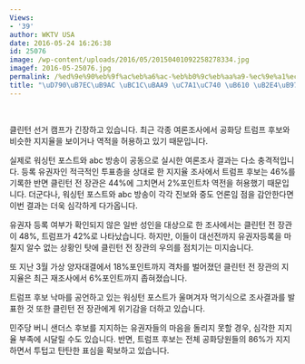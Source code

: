 ```yaml
---
Views:
- '39'
author: WKTV USA
date: 2016-05-24 16:26:38
id: 25076
image: /wp-content/uploads/2016/05/20150401092258278334.jpg
imagef: 2016-05-25076.jpg
permalink: /%ed%9e%90%eb%9f%ac%eb%a6%ac-%eb%b0%9c%eb%aa%a9-%ec%9e%a1%ec%9d%80-%eb%98%90-%eb%8b%a4%eb%a5%b8-%ec%9d%b4%ec%9c%a0/
title: "\uD790\uB7EC\uB9AC \uBC1C\uBAA9 \uC7A1\uC740 \uB610 \uB2E4\uB978 \uC774\uC720"
---
```


&nbsp;

클린턴 선거 캠프가 긴장하고 있습니다. 최근 각종 여론조사에서 공화당 트럼프 후보와 비슷한 지지율을 보이거나 역적을 허용하고 있기 때문입니다.

실제로 워싱턴 포스트와 abc 방송이 공동으로 실시한 여론조사 결과는 다소 충격적입니다. 등록 유권자인 적극적인 투표층을 상대로 한 지지율 조사에서 트럼프 후보는 46%를 기록한 반면 클린턴 전 장관은 44%에 그치면서 2%포인트차 역전을 허용했기 때문입니다. 더군다나, 워싱턴 포스트와 abc 방송이 각각 진보와 중도 언론임 점을 감안한다면 이번 결과는 더욱 심각하게 다가옵니다.

유권자 등록 여부가 확인되지 않은 일반 성인을 대상으로 한 조사에서는 클린턴 전 장관이 48%, 트럼프가 42%로 나타났습니다. 하지만, 이들이 대선전까지 유권자등록을 마칠지 알수 없는 상황인 탓에 클린턴 전 장관의 우의를 점치기는 미지숩니다.

또 지난 3월 가상 양자대결에서 18%포인트까지 격차를 벌어졌던 클린턴 전 장관의 지지율은 최근 재조사에서 6%포인트까지 좁혀졌습니다.

트럼프 후보 낙마를 공언하고 있는 워싱턴 포스트가 울며겨자 먹기식으로 조사결과를 발표한 것 또한 클린턴 전 장관에게 위기감을 더하고 있습니다.

민주당 버니 샌더스 후보를 지지하는 유권자들의 마음을 돌리지 못할 경우, 심각한 지지율 부족에 시달릴 수도 있습니다. 반면, 트럼프 후보는 전체 공화당원들의 86%가 지지하면서 투텁고 탄탄한 표심을 확보하고 있습니다.

&nbsp;

&nbsp;